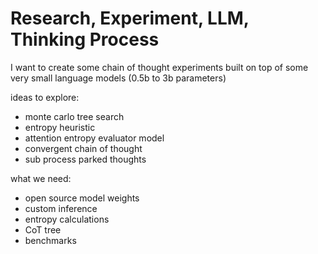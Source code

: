 # Research, Experiment, LLM, Thinking Process

I want to create some chain of thought experiments built on top of some very small language models (0.5b to 3b parameters)

ideas to explore: 
- monte carlo tree search
- entropy heuristic
- attention entropy evaluator model
- convergent chain of thought
- sub process parked thoughts

what we need:
- open source model weights
- custom inference
- entropy calculations
- CoT tree
- benchmarks
